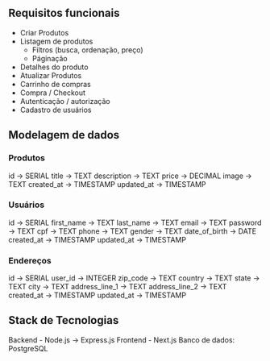 ## Requisitos funcionais
- Criar Produtos
- Listagem de produtos
  - Filtros (busca, ordenação, preço)
  - Páginação
- Detalhes do produto
- Atualizar Produtos
- Carrinho de compras
- Compra / Checkout
- Autenticação / autorização
- Cadastro de usuários

## Modelagem de dados

### Produtos
id -> SERIAL
title -> TEXT
description -> TEXT
price -> DECIMAL
image -> TEXT
created_at -> TIMESTAMP
updated_at -> TIMESTAMP

### Usuários
id -> SERIAL
first_name -> TEXT
last_name -> TEXT
email -> TEXT
password -> TEXT
cpf -> TEXT
phone -> TEXT
gender -> TEXT
date_of_birth -> DATE
created_at -> TIMESTAMP
updated_at -> TIMESTAMP

### Endereços
id -> SERIAL
user_id -> INTEGER
zip_code -> TEXT
country -> TEXT
state -> TEXT
city -> TEXT
address_line_1 -> TEXT
address_line_2 -> TEXT
created_at -> TIMESTAMP
updated_at -> TIMESTAMP


## Stack de Tecnologias
Backend - Node.js -> Express.js
Frontend - Next.js
Banco de dados: PostgreSQL
